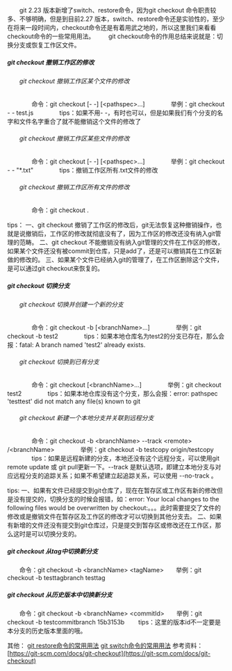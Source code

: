 &emsp;&emsp;git 2.23 版本新增了switch、restore命令，因为git checkout 命令职责较多、不够明确，但是到目前2.27 版本，switch、restore命令还是实验性的，至少在将来一段时间内，checkout命令还是有着用武之地的，所以这里我们来看看checkout命令的一些常用用法。
&emsp;&emsp;git checkout命令的作用总结来说就是：切换分支或恢复工作区文件。

##### git checkout 撤销工作区的修改

###### &emsp;&emsp;git checkout 撤销工作区某个文件的修改
&emsp;&emsp;&emsp;&emsp;命令：git checkout [- -] [&lt;pathspec&gt;…​]
&emsp;&emsp;&emsp;&emsp;举例：git checkout - - test.js
&emsp;&emsp;&emsp;&emsp;tips：如果不用- -，有时也可以，但是如果我们有个分支的名字和文件名字重合了就不能撤销这个文件的修改了

###### &emsp;&emsp;git checkout 撤销工作区某些文件的修改
&emsp;&emsp;&emsp;&emsp;命令：git checkout [- -] [&lt;pathspec&gt;…​]
&emsp;&emsp;&emsp;&emsp;举例：git checkout - - "*.txt"
&emsp;&emsp;&emsp;&emsp;tips：撤销工作区所有.txt文件的修改

###### &emsp;&emsp;git checkout 撤销工作区所有文件的修改
&emsp;&emsp;&emsp;&emsp;命令：git checkout .

tips：
一、git checkout 撤销了工作区的修改后，git无法恢复这种撤销操作，也就是说撤销后，工作区的修改就彻底没有了，因为工作区的修改还没有纳入git管理的范畴。
二、git checkout 不能撤销没有纳入git管理的文件在工作区的修改，如果某个文件还没有被commit到仓库，只是add了，还是可以撤销其在工作区新做的修改的。
三、如果某个文件已经纳入git的管理了，在工作区删除这个文件，是可以通过git checkout来恢复的。

##### git checkout 切换分支

###### &emsp;&emsp;git checkout 切换并创建一个新的分支
&emsp;&emsp;&emsp;&emsp;命令：git checkout -b [&lt;branchName&gt;…​]
&emsp;&emsp;&emsp;&emsp;举例：git checkout -b test2
&emsp;&emsp;&emsp;&emsp;tips：如果本地仓库名为test2的分支已存在，那么会报：fatal: A branch named 'test2' already exists.

###### &emsp;&emsp;git checkout 切换到已有分支
&emsp;&emsp;&emsp;&emsp;命令：git checkout [&lt;branchName&gt;…​]
&emsp;&emsp;&emsp;&emsp;举例：git checkout test2
&emsp;&emsp;&emsp;&emsp;tips：如果本地仓库没有这个分支，那么会报：error: pathspec 'testtest' did not match any file(s) known to git

###### &emsp;&emsp;git checkout 新建一个本地分支并关联到远程分支
&emsp;&emsp;&emsp;&emsp;命令：git checkout -b &lt;branchName&gt;​ --track &lt;remote&gt;​/&lt;branchName&gt;​
&emsp;&emsp;&emsp;&emsp;举例：git checkout -b testcopy origin/testcopy
&emsp;&emsp;&emsp;&emsp;tips：如果是远程新建的分支，本地还没有这个远程分支，可以使用git remote update 或 git pull更新一下。--track 是默认选项，即建立本地分支与对应远程分支的追踪关系；如果不希望建立起追踪关系，可以使用 --no-track 。

tips:
一、如果有文件已经提交到git仓库了，现在在暂存区或工作区有新的修改但是没有提交的，切换分支的时候会报错，如：error: Your local changes to the following files would be overwritten by checkout:。。。此时需要提交了文件的修改或是撤销文件在暂存区及工作区的修改才可以切换到其他分支去。
二、如果有新增的文件还没有提交到git仓库过，只是提交到暂存区或修改还在工作区，那么这时是可以切换分支的。

##### git checkout 从tag中切换新分支
&emsp;&emsp;命令：git checkout -b &lt;branchName&gt;​ &lt;tagName&gt;​
&emsp;&emsp;举例：git checkout -b testtagbranch testtag

##### git checkout 从历史版本中切换新分支
&emsp;&emsp;命令：git checkout -b &lt;branchName&gt;​ &lt;commitId&gt;​
&emsp;&emsp;举例：git checkout -b testcommitbranch 15b3153b
&emsp;&emsp;tips：这里的版本id不一定要是本分支的历史版本里面的哦。

其他：
[git restore命令的常用用法](https://liu_yong.gitee.io/blogs/78/)
[git switch命令的常用用法](https://liu_yong.gitee.io/blogs/79/)
参考资料：
[https://git-scm.com/docs/git-checkout](https://git-scm.com/docs/git-checkout)
